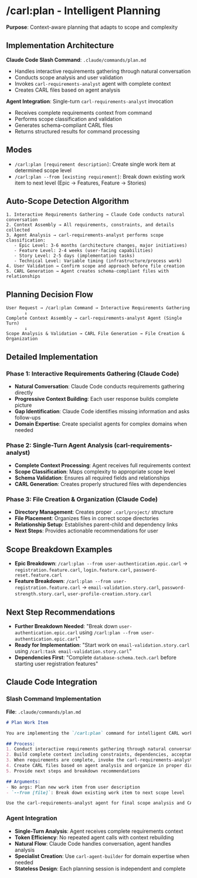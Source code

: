# /carl:plan - Intelligent Planning

**Purpose**: Context-aware planning that adapts to scope and complexity

## Implementation Architecture

**Claude Code Slash Command**: `.claude/commands/plan.md`
- Handles interactive requirements gathering through natural conversation
- Conducts scope analysis and user validation
- Invokes `carl-requirements-analyst` agent with complete context
- Creates CARL files based on agent analysis

**Agent Integration**: Single-turn `carl-requirements-analyst` invocation
- Receives complete requirements context from command
- Performs scope classification and validation
- Generates schema-compliant CARL files
- Returns structured results for command processing

## Modes

- `/carl:plan [requirement description]`: Create single work item at determined scope level
- `/carl:plan --from [existing requirement]`: Break down existing work item to next level (Epic → Features, Feature → Stories)

## Auto-Scope Detection Algorithm

```
1. Interactive Requirements Gathering → Claude Code conducts natural conversation
2. Context Assembly → All requirements, constraints, and details collected
3. Agent Analysis → carl-requirements-analyst performs scope classification:
   - Epic Level: 3-6 months (architecture changes, major initiatives)
   - Feature Level: 2-4 weeks (user-facing capabilities) 
   - Story Level: 2-5 days (implementation tasks)
   - Technical Level: Variable timing (infrastructure/process work)
4. User Validation → Confirm scope and approach before file creation
5. CARL Generation → Agent creates schema-compliant files with relationships
```

## Planning Decision Flow

```
User Request → /carl:plan Command → Interactive Requirements Gathering
       ↓
Complete Context Assembly → carl-requirements-analyst Agent (Single Turn)
       ↓  
Scope Analysis & Validation → CARL File Generation → File Creation & Organization
```

## Detailed Implementation

### Phase 1: Interactive Requirements Gathering (Claude Code)
- **Natural Conversation**: Claude Code conducts requirements gathering directly
- **Progressive Context Building**: Each user response builds complete picture
- **Gap Identification**: Claude Code identifies missing information and asks follow-ups
- **Domain Expertise**: Create specialist agents for complex domains when needed

### Phase 2: Single-Turn Agent Analysis (carl-requirements-analyst)
- **Complete Context Processing**: Agent receives full requirements context
- **Scope Classification**: Maps complexity to appropriate scope level
- **Schema Validation**: Ensures all required fields and relationships
- **CARL Generation**: Creates properly structured files with dependencies

### Phase 3: File Creation & Organization (Claude Code)
- **Directory Management**: Creates proper `.carl/project/` structure
- **File Placement**: Organizes files in correct scope directories
- **Relationship Setup**: Establishes parent-child and dependency links
- **Next Steps**: Provides actionable recommendations for user

## Scope Breakdown Examples

- **Epic Breakdown**: `/carl:plan --from user-authentication.epic.carl` → `registration.feature.carl`, `login.feature.carl`, `password-reset.feature.carl`
- **Feature Breakdown**: `/carl:plan --from user-registration.feature.carl` → `email-validation.story.carl`, `password-strength.story.carl`, `user-profile-creation.story.carl`

## Next Step Recommendations

- **Further Breakdown Needed**: "Break down `user-authentication.epic.carl` using `/carl:plan --from user-authentication.epic.carl`"
- **Ready for Implementation**: "Start work on `email-validation.story.carl` using `/carl:task email-validation.story.carl`"
- **Dependencies First**: "Complete `database-schema.tech.carl` before starting user registration features"

## Claude Code Integration

### Slash Command Implementation
**File**: `.claude/commands/plan.md`
```markdown
# Plan Work Item

You are implementing the `/carl:plan` command for intelligent CARL work item planning.

## Process:
1. Conduct interactive requirements gathering through natural conversation
2. Build complete context including constraints, dependencies, acceptance criteria
3. When requirements are complete, invoke the carl-requirements-analyst agent
4. Create CARL files based on agent analysis and organize in proper directories
5. Provide next steps and breakdown recommendations

## Arguments:
- No args: Plan new work item from user description
- `--from [file]`: Break down existing work item to next scope level

Use the carl-requirements-analyst agent for final scope analysis and CARL generation.
```

### Agent Integration
- **Single-Turn Analysis**: Agent receives complete requirements context
- **Token Efficiency**: No repeated agent calls with context rebuilding
- **Natural Flow**: Claude Code handles conversation, agent handles analysis
- **Specialist Creation**: Use `carl-agent-builder` for domain expertise when needed
- **Stateless Design**: Each planning session is independent and complete